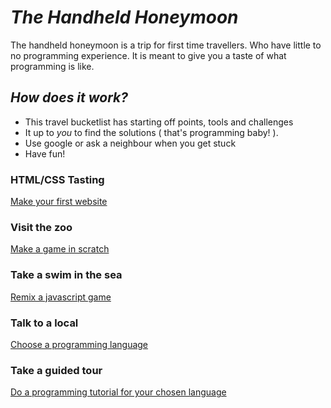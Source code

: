 # *The Handheld Honeymoon*

The handheld honeymoon is a trip for first time travellers. Who have little to no programming experience. It is meant to give you a taste of what programming is like.

## *How does it work?*

* This travel bucketlist has starting off points, tools and challenges
* It up to *you* to find the solutions ( that's programming baby! ).
* Use google or ask a neighbour when you get stuck
* Have fun!

### HTML/CSS Tasting
[Make your first website](./1.html-css-tasting.md)

### Visit the zoo
[Make a game in scratch](./2.visit-the-zoo.md)

### Take a swim in the sea
[Remix a javascript game](./3.take-a-swim-in-the-sea.md)

### Talk to a local
[Choose a programming language](./4.talk-to-a-local.md)

### Take a guided tour
[Do a programming tutorial for your chosen language](./5.take-a-guided-tour.md)
